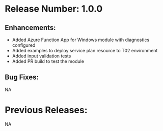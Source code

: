 # Release Number: 1.0.0 

## Enhancements:
- Added Azure Function App for Windows module with diagnostics configured
- Added examples to deploy service plan resource to T02 environment
- Added input validation tests
- Added PR build to test the module

## Bug Fixes:
NA

# Previous Releases:
NA